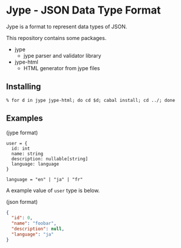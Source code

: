 Jype - JSON Data Type Format
============================

Jype is a format to represent data types of JSON.

This repository contains some packages.

- jype
  - jype parser and validator library
- jype-html
  - HTML generator from jype files

Installing
----------

```
% for d in jype jype-html; do cd $d; cabal install; cd ../; done
```

Examples
--------

(jype format)

```
user = {
  id: int
  name: string
  description: nullable[string]
  language: language
}

language = "en" | "ja" | "fr"
```

A example value of `user` type is below.

(json format)

```json
{
  "id": 0,
  "name": "foobar",
  "description": null,
  "language": "ja"
}
```

